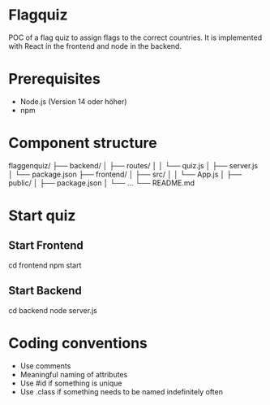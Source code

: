 # Flagquiz
POC of a flag quiz to assign flags to the correct countries. It is implemented with React in the frontend and node in the backend.

# Prerequisites
- Node.js (Version 14 oder höher)
- npm

# Component structure
flaggenquiz/
├── backend/
│   ├── routes/
│   │   └── quiz.js
│   ├── server.js
│   └── package.json
├── frontend/
│   ├── src/
│   │   └── App.js
│   ├── public/
│   ├── package.json
│   └── ...
└── README.md

# Start quiz
## Start Frontend
cd frontend
npm start

## Start Backend
cd backend
node server.js

# Coding conventions

- Use comments
- Meaningful naming of attributes
- Use #id if something is unique 
- Use .class if something needs to be named indefinitely often
